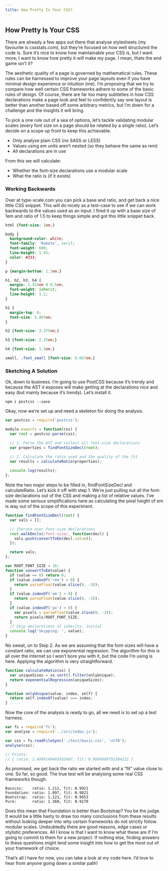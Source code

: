 ```yaml
---
title: How Pretty Is Your CSS?
---
```


## How Pretty Is Your CSS

There are already a few apps out there that analyse stylesheets (my
favourite is cssstats.com), but they’re focused on how well structured
the code is. Sure it’s nice to know how maintainable your CSS is, but
I want more; I want to know how pretty it will make my page. I mean, 
thats the end game isn’t it?


The aesthetic quality of a page is governed by mathematical rules. These
rules can be harnessed to improve your page layouts even if you have minimal
design experience or intuition (me). I’m proposing that we try to compare
how well certain CSS frameworks adhere to some of the basic rules of design.
Of course, there are far too many subtleties in how CSS declarations make a
page look and feel to confidently say one layout is better than another
based off some arbitrary metrics, but I’m down for a challenge and the
insights it will bring.


To pick a one rule out of a sea of options, let’s tackle validating modular
scales (every font size on a page should be related by a single ratio). Let’s
decide on a scope up front to keep this achievable.

- Only analyse plain CSS (no SASS or LESS)
- Values using em units aren’t nested (so they behave the same as rem)
- All declarations are in use

From this we will calculate:

- Whether the font-size declarations use a modular scale
- What the ratio is (if it exists)

### Working Backwards
Over at type-scale.com you can pick a base and ratio, and get back a nice little
CSS snippet. This will do nicely as a test-case to see if we can work backwards
to the values used as an input. I fired it up with a base size of 1em and ratio
of 1.5 to keep things simple and got this little snippet back.

```css
html {font-size: 1em;}

body {
  background-color: white;
  font-family: 'Roboto', serif;
  font-weight: 600;
  line-height: 1.45;
  color: #333;
}

p {margin-bottom: 1.3em;}

h1, h2, h3, h4 {
  margin: 1.414em 0 0.5em;
  font-weight: inherit;
  line-height: 1.2;
}

h1 {
  margin-top: 0;
  font-size: 5.063em;
}

h2 {font-size: 3.375em;}

h3 {font-size: 2.25em;}

h4 {font-size: 1.5em;}

small, .font_small {font-size: 0.667em;}
```

### Sketching A Solution
Ok, down to business. I’m going to use PostCSS because it’s trendy and
because the AST it exposes will make getting at the declarations nice and
easy (but mainly because it’s trendy). Let’s install it.

```npm i postcss --save```

Okay, now we’re set up and need a skeleton for doing the analysis.

```js
var postcss = require('postcss');

module.exports = function(css) {
  var root = postcss.parse(css);

  // 1. Parse the AST and collect all font-size declarations
  var properties = findFontSizeDecl(root);

  // 2. Calculate the ratio used and the quality of the fit
  var results = calculateRatio(properties);
  
  console.log(results);
};
```

Note the two major steps to be filled in, findFontSizeDecl and calculateRatio.
Let’s kick it off with step 1. We’re just pulling out all the font-size
declarations out of the CSS and making a list of relative values. I’ve made
some serious simplifications here as calculating the pixel height of em is
way out of the scope of this experiment.

```js
function findFontSizeDecl(root) {
  var vals = [];

  // Iterate over font-size declarations
  root.walkDecls(/font-size/, function(decl) {
    vals.push(convertToEm(decl.value));
  });

  return vals;
};

var ROOT_FONT_SIZE = 16;
function convertToEm(value) {
  if (value == 0) return 0;
  if (value.indexOf('rem') > 0) {
    return parseFloat(value.slice(0, -3));
  }
  if (value.indexOf('em') > 0) {
    return parseFloat(value.slice(0, -2));
  }
  if (value.indexOf('px') > 0) {
    var pixels = parseFloat(value.slice(0, -2));
    return pixels/ROOT_FONT_SIZE;
  }
  // Skip declarations of inherits, initial
  console.log('Skipping: ', value);
}
```

No sweat, on to Step 2. As we are assuming that the font-sizes will have a
constant ratio, we can use exponential regression. The algorithm for this
is all over the internet so I won’t bore you with it, but the code I’m
using is here. Applying the algorithm is very straightforward.

```js
function calculateRatio(xs) {
  var uniqueSizes = xs.sort().filter(onlyUnique);
  return exponentialRegression(uniqueSizes);
}

function onlyUnique(value, index, self) {
  return self.indexOf(value) === index;
}
```

Now the core of the analysis is ready to go, all we need is to set up a test harness.

```js
var fs = require('fs');
var analyse = require('../src/index.js');

var css = fs.readFileSync('./test/basic.css', 'utf8');
analyse(css);

// Prints:
// { ratio: 1.4999140493583407, fit: 0.9999999752384222 }
```

As promised, we get back the ratio we started with and a “fit” value close
to one. So far, so good. The true test will be analysing some real CSS
frameworks though.

```
Basscss:    ratio: 1.212, fit: 0.9921
Foundation: ratio: 1.097, fit: 0.9821
Bootstrap:  ratio: 1.121, fit: 0.9653
Pure:       ratio: 1.360, fit: 0.9170
```

Does this mean that Foundation is better than Bootstrap? You be the judge.
It would be a little hasty to draw too many conclusions from these results
without looking deeper into why certain frameworks do not strictly follow
modular scales. Undoubtedly there are good reasons, edge cases or stylistic
preferences. All I know is that I want to know what these are if I’m going
to commit to them for a new project. If nothing else, finding answers to
these questions might lend some insight into how to get the most out of 
your framework of choice.

That’s all I have for now, you can take a look at my code here. I’d love to
hear from anyone going down a similar path!
